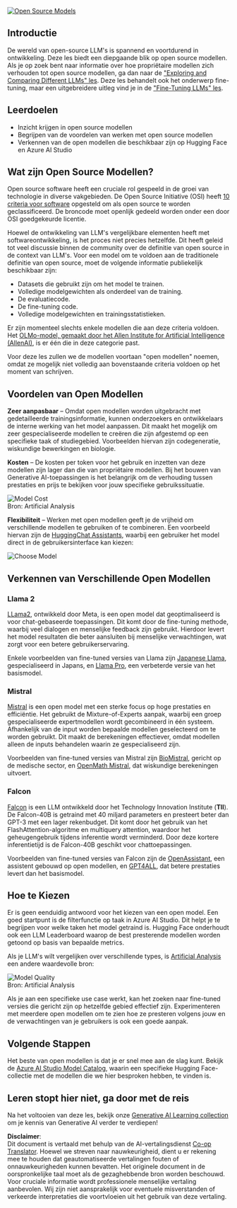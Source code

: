 <!--
CO_OP_TRANSLATOR_METADATA:
{
  "original_hash": "0bba96e53ab841d99db731892a51fab8",
  "translation_date": "2025-07-09T17:11:51+00:00",
  "source_file": "16-open-source-models/README.md",
  "language_code": "nl"
}
-->
[![Open Source Models](../../../translated_images/16-lesson-banner.6b56555e8404fda1716382db4832cecbe616ccd764de381f0af6cfd694d05f74.nl.png)](https://aka.ms/gen-ai-lesson16-gh?WT.mc_id=academic-105485-koreyst)

## Introductie

De wereld van open-source LLM's is spannend en voortdurend in ontwikkeling. Deze les biedt een diepgaande blik op open source modellen. Als je op zoek bent naar informatie over hoe propriëtaire modellen zich verhouden tot open source modellen, ga dan naar de ["Exploring and Comparing Different LLMs" les](../02-exploring-and-comparing-different-llms/README.md?WT.mc_id=academic-105485-koreyst). Deze les behandelt ook het onderwerp fine-tuning, maar een uitgebreidere uitleg vind je in de ["Fine-Tuning LLMs" les](../18-fine-tuning/README.md?WT.mc_id=academic-105485-koreyst).

## Leerdoelen

- Inzicht krijgen in open source modellen  
- Begrijpen van de voordelen van werken met open source modellen  
- Verkennen van de open modellen die beschikbaar zijn op Hugging Face en Azure AI Studio  

## Wat zijn Open Source Modellen?

Open source software heeft een cruciale rol gespeeld in de groei van technologie in diverse vakgebieden. De Open Source Initiative (OSI) heeft [10 criteria voor software](https://web.archive.org/web/20241126001143/https://opensource.org/osd?WT.mc_id=academic-105485-koreyst) opgesteld om als open source te worden geclassificeerd. De broncode moet openlijk gedeeld worden onder een door OSI goedgekeurde licentie.

Hoewel de ontwikkeling van LLM's vergelijkbare elementen heeft met softwareontwikkeling, is het proces niet precies hetzelfde. Dit heeft geleid tot veel discussie binnen de community over de definitie van open source in de context van LLM's. Voor een model om te voldoen aan de traditionele definitie van open source, moet de volgende informatie publiekelijk beschikbaar zijn:

- Datasets die gebruikt zijn om het model te trainen.  
- Volledige modelgewichten als onderdeel van de training.  
- De evaluatiecode.  
- De fine-tuning code.  
- Volledige modelgewichten en trainingsstatistieken.  

Er zijn momenteel slechts enkele modellen die aan deze criteria voldoen. Het [OLMo-model, gemaakt door het Allen Institute for Artificial Intelligence (AllenAI)](https://huggingface.co/allenai/OLMo-7B?WT.mc_id=academic-105485-koreyst), is er één die in deze categorie past.

Voor deze les zullen we de modellen voortaan "open modellen" noemen, omdat ze mogelijk niet volledig aan bovenstaande criteria voldoen op het moment van schrijven.

## Voordelen van Open Modellen

**Zeer aanpasbaar** – Omdat open modellen worden uitgebracht met gedetailleerde trainingsinformatie, kunnen onderzoekers en ontwikkelaars de interne werking van het model aanpassen. Dit maakt het mogelijk om zeer gespecialiseerde modellen te creëren die zijn afgestemd op een specifieke taak of studiegebied. Voorbeelden hiervan zijn codegeneratie, wiskundige bewerkingen en biologie.

**Kosten** – De kosten per token voor het gebruik en inzetten van deze modellen zijn lager dan die van propriëtaire modellen. Bij het bouwen van Generative AI-toepassingen is het belangrijk om de verhouding tussen prestaties en prijs te bekijken voor jouw specifieke gebruikssituatie.

![Model Cost](../../../translated_images/model-price.3f5a3e4d32ae00b465325159e1f4ebe7b5861e95117518c6bfc37fe842950687.nl.png)  
Bron: Artificial Analysis

**Flexibiliteit** – Werken met open modellen geeft je de vrijheid om verschillende modellen te gebruiken of te combineren. Een voorbeeld hiervan zijn de [HuggingChat Assistants](https://huggingface.co/chat?WT.mc_id=academic-105485-koreyst), waarbij een gebruiker het model direct in de gebruikersinterface kan kiezen:

![Choose Model](../../../translated_images/choose-model.f095d15bbac922141591fd4fac586dc8d25e69b42abf305d441b84c238e293f2.nl.png)

## Verkennen van Verschillende Open Modellen

### Llama 2

[LLama2](https://huggingface.co/meta-llama?WT.mc_id=academic-105485-koreyst), ontwikkeld door Meta, is een open model dat geoptimaliseerd is voor chat-gebaseerde toepassingen. Dit komt door de fine-tuning methode, waarbij veel dialogen en menselijke feedback zijn gebruikt. Hierdoor levert het model resultaten die beter aansluiten bij menselijke verwachtingen, wat zorgt voor een betere gebruikerservaring.

Enkele voorbeelden van fine-tuned versies van Llama zijn [Japanese Llama](https://huggingface.co/elyza/ELYZA-japanese-Llama-2-7b?WT.mc_id=academic-105485-koreyst), gespecialiseerd in Japans, en [Llama Pro](https://huggingface.co/TencentARC/LLaMA-Pro-8B?WT.mc_id=academic-105485-koreyst), een verbeterde versie van het basismodel.

### Mistral

[Mistral](https://huggingface.co/mistralai?WT.mc_id=academic-105485-koreyst) is een open model met een sterke focus op hoge prestaties en efficiëntie. Het gebruikt de Mixture-of-Experts aanpak, waarbij een groep gespecialiseerde expertmodellen wordt gecombineerd in één systeem. Afhankelijk van de input worden bepaalde modellen geselecteerd om te worden gebruikt. Dit maakt de berekeningen effectiever, omdat modellen alleen de inputs behandelen waarin ze gespecialiseerd zijn.

Voorbeelden van fine-tuned versies van Mistral zijn [BioMistral](https://huggingface.co/BioMistral/BioMistral-7B?text=Mon+nom+est+Thomas+et+mon+principal?WT.mc_id=academic-105485-koreyst), gericht op de medische sector, en [OpenMath Mistral](https://huggingface.co/nvidia/OpenMath-Mistral-7B-v0.1-hf?WT.mc_id=academic-105485-koreyst), dat wiskundige berekeningen uitvoert.

### Falcon

[Falcon](https://huggingface.co/tiiuae?WT.mc_id=academic-105485-koreyst) is een LLM ontwikkeld door het Technology Innovation Institute (**TII**). De Falcon-40B is getraind met 40 miljard parameters en presteert beter dan GPT-3 met een lager rekenbudget. Dit komt door het gebruik van het FlashAttention-algoritme en multiquery attention, waardoor het geheugengebruik tijdens inferentie wordt verminderd. Door deze kortere inferentietijd is de Falcon-40B geschikt voor chattoepassingen.

Voorbeelden van fine-tuned versies van Falcon zijn de [OpenAssistant](https://huggingface.co/OpenAssistant/falcon-40b-sft-top1-560?WT.mc_id=academic-105485-koreyst), een assistent gebouwd op open modellen, en [GPT4ALL](https://huggingface.co/nomic-ai/gpt4all-falcon?WT.mc_id=academic-105485-koreyst), dat betere prestaties levert dan het basismodel.

## Hoe te Kiezen

Er is geen eenduidig antwoord voor het kiezen van een open model. Een goed startpunt is de filterfunctie op taak in Azure AI Studio. Dit helpt je te begrijpen voor welke taken het model getraind is. Hugging Face onderhoudt ook een LLM Leaderboard waarop de best presterende modellen worden getoond op basis van bepaalde metrics.

Als je LLM's wilt vergelijken over verschillende types, is [Artificial Analysis](https://artificialanalysis.ai/?WT.mc_id=academic-105485-koreyst) een andere waardevolle bron:

![Model Quality](../../../translated_images/model-quality.aaae1c22e00f7ee1cd9dc186c611ac6ca6627eabd19e5364dce9e216d25ae8a5.nl.png)  
Bron: Artificial Analysis

Als je aan een specifieke use case werkt, kan het zoeken naar fine-tuned versies die gericht zijn op hetzelfde gebied effectief zijn. Experimenteren met meerdere open modellen om te zien hoe ze presteren volgens jouw en de verwachtingen van je gebruikers is ook een goede aanpak.

## Volgende Stappen

Het beste van open modellen is dat je er snel mee aan de slag kunt. Bekijk de [Azure AI Studio Model Catalog](https://ai.azure.com?WT.mc_id=academic-105485-koreyst), waarin een specifieke Hugging Face-collectie met de modellen die we hier besproken hebben, te vinden is.

## Leren stopt hier niet, ga door met de reis

Na het voltooien van deze les, bekijk onze [Generative AI Learning collection](https://aka.ms/genai-collection?WT.mc_id=academic-105485-koreyst) om je kennis van Generative AI verder te verdiepen!

**Disclaimer**:  
Dit document is vertaald met behulp van de AI-vertalingsdienst [Co-op Translator](https://github.com/Azure/co-op-translator). Hoewel we streven naar nauwkeurigheid, dient u er rekening mee te houden dat geautomatiseerde vertalingen fouten of onnauwkeurigheden kunnen bevatten. Het originele document in de oorspronkelijke taal moet als de gezaghebbende bron worden beschouwd. Voor cruciale informatie wordt professionele menselijke vertaling aanbevolen. Wij zijn niet aansprakelijk voor eventuele misverstanden of verkeerde interpretaties die voortvloeien uit het gebruik van deze vertaling.